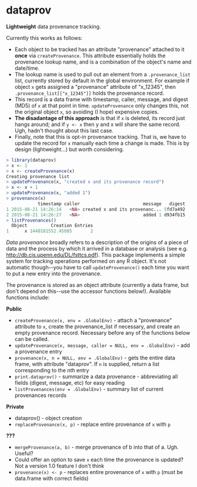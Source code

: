 # dataprov
**Lightweight** data provenance tracking.

Currently this works as follows:
* Each object to be tracked has an attribute "provenance" attached to it **once** via `createProvenance`. This attribute essentially holds the provenance lookup name, and is a combination of the object's name and date/time.
* The lookup name is used to pull out an element from a `.provenance_list` list, currently stored by default in the global environment. For example if object `x` gets assigned a "provenance" attribute of "x_12345", then `.provenance_list[["x_12345"]]` holds the provenance record.
* This record is a data frame with timestamp, caller, message, and digest (MD5) of `x` at that point in time. `updateProvenance` only changes this, not the original object `x`, so avoiding (I hope) expensive copies.
* **The disadantage of this approach** is that if `x` is deleted, its record just hangs around; and if `y <- x` then y and x will share the same record. Ugh, hadn't thought about this last case.
* Finally, note that this is opt-in provenance tracking. That is, we have to update the record for `x` manually each time a change is made. This is by design (lightweight...) but worth considering.

```R
> library(dataprov)
> x <- 1
> x <- createProvenance(x)
Creating provenance list
> updateProvenance(x, "created x and its provenance record")
> x <- x + 1
> updateProvenance(x, "added 1")
> provenance(x)
            timestamp caller                        message   digest
1 2015-08-21 14:26:14   <NA> created x and its provenanc... 5fd7a492
2 2015-08-21 14:26:27   <NA>                        added 1 d934fb15
> listProvenances()
  Object         Creation Entries
1      x 1440181552.45085       2
```

*Data provenance* broadly refers to a description of the origins of a piece of data and the process by which it arrived in a database or analysis (see e.g. http://db.cis.upenn.edu/DL/fsttcs.pdf). This package implements a simple system for tracking operations performed on any R object. It's not automatic though--you have to call `updateProvenance()` each time you want to put a new entry into the provenance.

The provenance is stored as an object attribute (currently a data frame, but don't depend on this--use the accessor functions below!). Available functions include:

**Public**
* `createProvenance(x, env = .GlobalEnv)` - attach a "provenance" attribute to `x`, create the provenance_list if necessary, and create an empty provenance record. Necessary before any of the functions below can be called.
* `updateProvenance(x, message, caller = NULL, env = .GlobalEnv)` - add a provenance entry
* `provenance(x, n = NULL, env = .GlobalEnv)` - gets the entire data frame, with attribute "dataprov". If `n` is supplied, return a list corresponding to the *nth* entry
* `print.dataprov()` - summarize a data provenance - abbreviating all fields (digest, message, etc) for easy reading
* `listProvenances(env = .GlobalEnv)` - summary list of current provenances records

**Private**
* dataprov() - object creation
* `replaceProvenance(x, p)` - replace entire provenance of `x` with `p` 

**???**
* `mergeProvenance(a, b)` - merge provenance of b into that of a. Ugh. Useful?
* Could offer an option to save `x` each time the provenance is updated? Not a version 1.0 feature I don't think
* `provenance(x) <- p` - replaces entire provenance of `x` with `p` (must be data.frame with correct fields)
